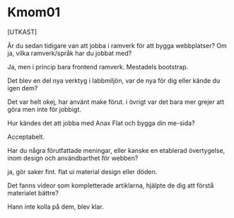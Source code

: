 Kmom01
===============================

[UTKAST]

Är du sedan tidigare van att jobba i ramverk för att bygga webbplatser? Om ja, vilka ramverk/språk har du jobbat med?

Ja, men i princip bara frontend ramverk. Mestadels bootstrap.

Det blev en del nya verktyg i labbmiljön, var de nya för dig eller kände du igen dem?

Det var helt okej, har använt make förut. i övrigt var det bara mer grejer att göra men inte för jobbigt.

Hur kändes det att jobba med Anax Flat och bygga din me-sida?

Acceptabelt.

Har du några förutfattade meningar, eller kanske en etablerad övertygelse, inom design och användbarthet för webben?

ja, gör saker fint. flat ui material design eller döden.

Det fanns videor som kompletterade artiklarna, hjälpte de dig att förstå materialet bättre?

Hann inte kolla på dem, blev klar.
